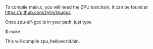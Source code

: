 
To compile main.c, you will need the ZPU toolchain.
It can be found at https://github.com/zylin/zpugcc

Once zpu-elf-gcc is in your path, just type 

$ make

This will compile zpu_helloworld.bin.

